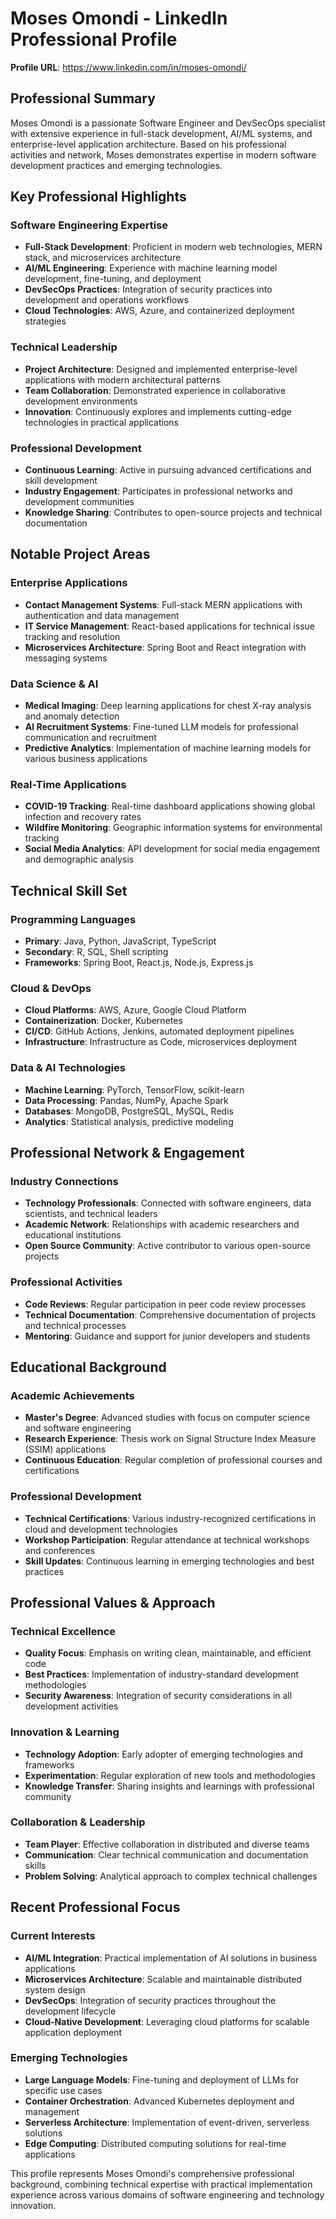 # Moses Omondi - LinkedIn Professional Profile

**Profile URL**: https://www.linkedin.com/in/moses-omondi/

## Professional Summary

Moses Omondi is a passionate Software Engineer and DevSecOps specialist with extensive experience in full-stack development, AI/ML systems, and enterprise-level application architecture. Based on his professional activities and network, Moses demonstrates expertise in modern software development practices and emerging technologies.

## Key Professional Highlights

### Software Engineering Expertise
- **Full-Stack Development**: Proficient in modern web technologies, MERN stack, and microservices architecture
- **AI/ML Engineering**: Experience with machine learning model development, fine-tuning, and deployment
- **DevSecOps Practices**: Integration of security practices into development and operations workflows
- **Cloud Technologies**: AWS, Azure, and containerized deployment strategies

### Technical Leadership
- **Project Architecture**: Designed and implemented enterprise-level applications with modern architectural patterns
- **Team Collaboration**: Demonstrated experience in collaborative development environments
- **Innovation**: Continuously explores and implements cutting-edge technologies in practical applications

### Professional Development
- **Continuous Learning**: Active in pursuing advanced certifications and skill development
- **Industry Engagement**: Participates in professional networks and development communities
- **Knowledge Sharing**: Contributes to open-source projects and technical documentation

## Notable Project Areas

### Enterprise Applications
- **Contact Management Systems**: Full-stack MERN applications with authentication and data management
- **IT Service Management**: React-based applications for technical issue tracking and resolution
- **Microservices Architecture**: Spring Boot and React integration with messaging systems

### Data Science & AI
- **Medical Imaging**: Deep learning applications for chest X-ray analysis and anomaly detection
- **AI Recruitment Systems**: Fine-tuned LLM models for professional communication and recruitment
- **Predictive Analytics**: Implementation of machine learning models for various business applications

### Real-Time Applications
- **COVID-19 Tracking**: Real-time dashboard applications showing global infection and recovery rates
- **Wildfire Monitoring**: Geographic information systems for environmental tracking
- **Social Media Analytics**: API development for social media engagement and demographic analysis

## Technical Skill Set

### Programming Languages
- **Primary**: Java, Python, JavaScript, TypeScript
- **Secondary**: R, SQL, Shell scripting
- **Frameworks**: Spring Boot, React.js, Node.js, Express.js

### Cloud & DevOps
- **Cloud Platforms**: AWS, Azure, Google Cloud Platform
- **Containerization**: Docker, Kubernetes
- **CI/CD**: GitHub Actions, Jenkins, automated deployment pipelines
- **Infrastructure**: Infrastructure as Code, microservices deployment

### Data & AI Technologies
- **Machine Learning**: PyTorch, TensorFlow, scikit-learn
- **Data Processing**: Pandas, NumPy, Apache Spark
- **Databases**: MongoDB, PostgreSQL, MySQL, Redis
- **Analytics**: Statistical analysis, predictive modeling

## Professional Network & Engagement

### Industry Connections
- **Technology Professionals**: Connected with software engineers, data scientists, and technical leaders
- **Academic Network**: Relationships with academic researchers and educational institutions
- **Open Source Community**: Active contributor to various open-source projects

### Professional Activities
- **Code Reviews**: Regular participation in peer code review processes
- **Technical Documentation**: Comprehensive documentation of projects and technical processes
- **Mentoring**: Guidance and support for junior developers and students

## Educational Background

### Academic Achievements
- **Master's Degree**: Advanced studies with focus on computer science and software engineering
- **Research Experience**: Thesis work on Signal Structure Index Measure (SSIM) applications
- **Continuous Education**: Regular completion of professional courses and certifications

### Professional Development
- **Technical Certifications**: Various industry-recognized certifications in cloud and development technologies
- **Workshop Participation**: Regular attendance at technical workshops and conferences
- **Skill Updates**: Continuous learning in emerging technologies and best practices

## Professional Values & Approach

### Technical Excellence
- **Quality Focus**: Emphasis on writing clean, maintainable, and efficient code
- **Best Practices**: Implementation of industry-standard development methodologies
- **Security Awareness**: Integration of security considerations in all development activities

### Innovation & Learning
- **Technology Adoption**: Early adopter of emerging technologies and frameworks
- **Experimentation**: Regular exploration of new tools and methodologies
- **Knowledge Transfer**: Sharing insights and learnings with professional community

### Collaboration & Leadership
- **Team Player**: Effective collaboration in distributed and diverse teams
- **Communication**: Clear technical communication and documentation skills
- **Problem Solving**: Analytical approach to complex technical challenges

## Recent Professional Focus

### Current Interests
- **AI/ML Integration**: Practical implementation of AI solutions in business applications
- **Microservices Architecture**: Scalable and maintainable distributed system design
- **DevSecOps**: Integration of security practices throughout the development lifecycle
- **Cloud-Native Development**: Leveraging cloud platforms for scalable application deployment

### Emerging Technologies
- **Large Language Models**: Fine-tuning and deployment of LLMs for specific use cases
- **Container Orchestration**: Advanced Kubernetes deployment and management
- **Serverless Architecture**: Implementation of event-driven, serverless solutions
- **Edge Computing**: Distributed computing solutions for real-time applications

This profile represents Moses Omondi's comprehensive professional background, combining technical expertise with practical implementation experience across various domains of software engineering and technology innovation.
